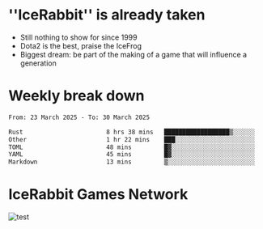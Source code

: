 # ''IceRabbit'' is already taken
- Still nothing to show for since 1999
- Dota2 is the best, praise the IceFrog
- Biggest dream: be part of the making of a game that will influence a generation

# Weekly break down
<!--START_SECTION:waka-->

```txt
From: 23 March 2025 - To: 30 March 2025

Rust                       8 hrs 38 mins   ██████████████████▒░░░░░░   73.09 %
Other                      1 hr 22 mins    ███░░░░░░░░░░░░░░░░░░░░░░   11.63 %
TOML                       48 mins         █▓░░░░░░░░░░░░░░░░░░░░░░░   06.78 %
YAML                       45 mins         █▓░░░░░░░░░░░░░░░░░░░░░░░   06.47 %
Markdown                   13 mins         ▒░░░░░░░░░░░░░░░░░░░░░░░░   01.86 %
```

<!--END_SECTION:waka-->

# IceRabbit Games Network
![test](https://steam-stat.vercel.app/api?profileName=IceRabbit.png)
